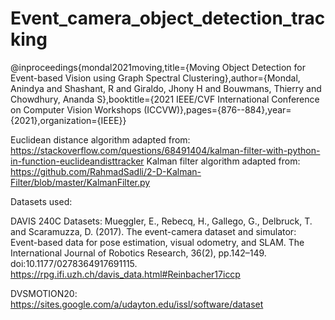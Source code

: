 # Event_camera_object_detection_tracking

@inproceedings{mondal2021moving,title={Moving Object Detection for Event-based Vision using Graph Spectral Clustering},author={Mondal, Anindya and Shashant, R and Giraldo, Jhony H and Bouwmans, Thierry and Chowdhury, Ananda S},booktitle={2021 IEEE/CVF International Conference on Computer Vision Workshops (ICCVW)},pages={876--884},year={2021},organization={IEEE}}

Euclidean distance algorithm adapted from: https://stackoverflow.com/questions/68491404/kalman-filter-with-python-in-function-euclideandisttracker
Kalman filter algorithm adapted from: https://github.com/RahmadSadli/2-D-Kalman-Filter/blob/master/KalmanFilter.py


Datasets used:

DAVIS 240C Datasets: Mueggler, E., Rebecq, H., Gallego, G., Delbruck, T. and Scaramuzza, D. (2017). The event-camera dataset and simulator: Event-based data for pose estimation, visual odometry, and SLAM. The International Journal of Robotics Research, 36(2), pp.142–149. doi:10.1177/0278364917691115. https://rpg.ifi.uzh.ch/davis_data.html#Reinbacher17iccp

DVSMOTION20: https://sites.google.com/a/udayton.edu/issl/software/dataset
